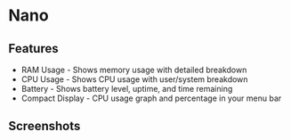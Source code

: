 # Nano

## Features

-  RAM Usage - Shows memory usage with detailed breakdown
-  CPU Usage - Shows CPU usage with user/system breakdown
-  Battery - Shows battery level, uptime, and time remaining
-  Compact Display - CPU usage graph and percentage in your menu bar

## Screenshots

